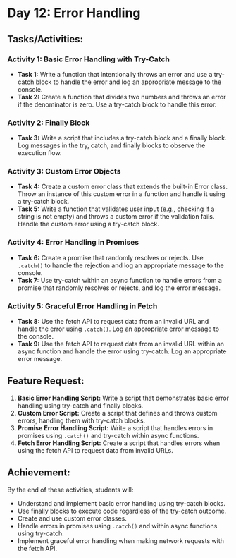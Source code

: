 # Day 12: Error Handling

## Tasks/Activities:

### Activity 1: Basic Error Handling with Try-Catch
- **Task 1:** Write a function that intentionally throws an error and use a try-catch block to handle the error and log an appropriate message to the console.
- **Task 2:** Create a function that divides two numbers and throws an error if the denominator is zero. Use a try-catch block to handle this error.

### Activity 2: Finally Block
- **Task 3:** Write a script that includes a try-catch block and a finally block. Log messages in the try, catch, and finally blocks to observe the execution flow.

### Activity 3: Custom Error Objects
- **Task 4:** Create a custom error class that extends the built-in Error class. Throw an instance of this custom error in a function and handle it using a try-catch block.
- **Task 5:** Write a function that validates user input (e.g., checking if a string is not empty) and throws a custom error if the validation fails. Handle the custom error using a try-catch block.

### Activity 4: Error Handling in Promises
- **Task 6:** Create a promise that randomly resolves or rejects. Use `.catch()` to handle the rejection and log an appropriate message to the console.
- **Task 7:** Use try-catch within an async function to handle errors from a promise that randomly resolves or rejects, and log the error message.

### Activity 5: Graceful Error Handling in Fetch
- **Task 8:** Use the fetch API to request data from an invalid URL and handle the error using `.catch()`. Log an appropriate error message to the console.
- **Task 9:** Use the fetch API to request data from an invalid URL within an async function and handle the error using try-catch. Log an appropriate error message.

## Feature Request:
1. **Basic Error Handling Script:** Write a script that demonstrates basic error handling using try-catch and finally blocks.
2. **Custom Error Script:** Create a script that defines and throws custom errors, handling them with try-catch blocks.
3. **Promise Error Handling Script:** Write a script that handles errors in promises using `.catch()` and try-catch within async functions.
4. **Fetch Error Handling Script:** Create a script that handles errors when using the fetch API to request data from invalid URLs.

## Achievement:
By the end of these activities, students will:
- Understand and implement basic error handling using try-catch blocks.
- Use finally blocks to execute code regardless of the try-catch outcome.
- Create and use custom error classes.
- Handle errors in promises using `.catch()` and within async functions using try-catch.
- Implement graceful error handling when making network requests with the fetch API.
